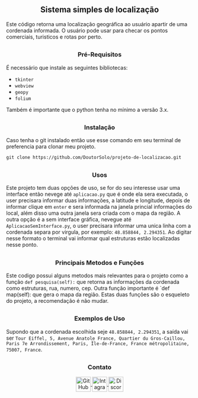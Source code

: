 <h2 align=center>Sistema simples de localização</h2>

Este código retorna uma localização geográfica ao usuário apartir de uma cordenada informada. O usuário pode usar para checar os pontos comerciais, turisticos e rotas por perto.

##

<h3 align=center>Pré-Requisitos</h3>

É necessário que instale as seguintes bibliotecas:
- `tkinter`
- `webview`
- `geopy`
- `folium`

Também é importante que o python tenha no mínimo a versão 3.x.

##

<h3 align=center>Instalação</h3>

Caso tenha o git instalado então use esse comando em seu terminal de preferencia para clonar meu projeto.

```
git clone https://github.com/DoutorSolo/projeto-de-localizacao.git
```

##

<h3 align=center>Usos</h3>

Este projeto tem duas opções de uso, se for do seu interesse usar uma interface então nevege até `aplicacao.py` que é onde ela sera executada, o user precisara informar duas informações, a latitude e longitude, depois de informar clique em `enter` e sera informada na janela princial informações do local, além disso uma outra janela sera criada com o mapa da região.
A outra opção é a sem interface gráfica, nevegue até `AplicacaoSemInterface.py`, o user precisara informar uma unica linha com a cordenada separa por virgula, por exemplo: `48.858844, 2.294351`. Ao digitar nesse formato o terminal vai informar qual estruturas estão localizadas nesse ponto.

##

<h3 align=center>Principais Metodos e Funções</h3>

Este codigo possui alguns metodos mais relevantes para o projeto como a função `def pesquisa(self):` que retorna as informações da cordenada como estruturas, rua, numero, cep. Outra função importante é `def map(self): que gera o mapa da região.
Estas duas funções são o esqueleto do projeto, a recomendação é não mudar.

##

<h3 align=center>Exemplos de Uso</h3>

Supondo que a cordenada escolhida seje `48.858844, 2.294351`, a saída vai ser `Tour Eiffel, 5, Avenue Anatole France, Quartier du Gros-Caillou, Paris 7e Arrondissement, Paris, Île-de-France, France métropolitaine, 75007, France`.

##

<h3 align=center>Contato</h3>

<div align="center" style = "display: inline_block">
      <a title="GitHub"   target="_blank"             href  = "https://github.com/DoctorSolo" >
        <img alt="GitHub Profile" height="40" width="40" align="center" src = "https://github.githubassets.com/assets/GitHub-Mark-ea2971cee799.png" />
      </a>
			<a title="intagram"	target="_blank"							href	= "https://www.instagram.com/who_miguel_/" >
				<img alt="Intagram	Profile"	height="40" width="40" align="center"	src	= "https://upload.wikimedia.org/wikipedia/commons/thumb/a/a5/Instagram_icon.png/600px-Instagram_icon.png"/>
			</a>
			<a title="Discord" 	target="_blank" 						href 	= "https://discord.com/channels/@me/1242529222862573741" >
		                <img alt="Discord	Profile"	height="40" width="40" align="center" 	src 	= "https://github.com/DoutorSolo/DoutorSolo/assets/132822901/ec819b38-d12c-4c49-9ab3-d48ef3f4a6a7"/> 
			</a>
		</div>
